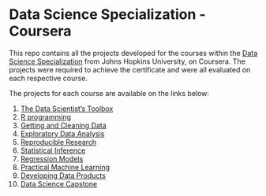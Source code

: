 # Data Science Specialization - Coursera 

This repo contains all the projects developed for the courses within the [Data Science Specialization](https://www.coursera.org/specializations/jhu-data-science) from Johns Hopkins University, on Coursera. The projects were required to achieve the certificate and were all evaluated on each respective course. 

The projects for each course are available on the links below:
1.  [The Data Scientist’s Toolbox](https://github.com/ElisaRMA/Coursera-Data-Science-Specialization/tree/main/Data%20Scientist's%20Toolbox)
2.  [R programming](https://github.com/ElisaRMA/Coursera-Data-Science-Specialization/tree/main/RProgramming)
3.  [Getting and Cleaning Data](https://github.com/ElisaRMA/Coursera-Data-Science-Specialization/tree/main/Getting%20and%20Cleaning%20Data)
4.  [Exploratory Data Analysis](https://github.com/ElisaRMA/Coursera-Data-Science-Specialization/tree/main/Exploratory%20Data%20Analysis) 
5.  [Reproducible Research](https://github.com/ElisaRMA/Coursera-Data-Science-Specialization/tree/main/Reproducible%20Research)
6.  [Statistical Inference](https://github.com/ElisaRMA/Coursera-Data-Science-Specialization/tree/main/Statistical%20Inference)
7.  [Regression Models](https://github.com/ElisaRMA/Coursera-Data-Science-Specialization/tree/main/Regression%20Models)
8.  [Practical Machine Learning](https://github.com/ElisaRMA/Coursera-Data-Science-Specialization/tree/main/Practical%20Machine%20Learning)
9.  [Developing Data Products](https://github.com/ElisaRMA/Coursera-Data-Science-Specialization/tree/main/Developing%20Data%20Products)
10. [Data Science Capstone](https://github.com/ElisaRMA/Coursera-Data-Science-Specialization/tree/main/Data%20Science%20Capstone)






